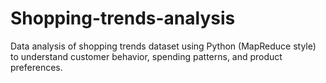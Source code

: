 # Shopping-trends-analysis
Data analysis of shopping trends dataset using Python (MapReduce style) to understand customer behavior, spending patterns, and product preferences.
